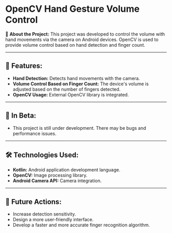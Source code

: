 # OpenCV Hand Gesture Volume Control

📱 **About the Project:**
This project was developed to control the volume with hand movements via the camera on Android devices. OpenCV is used to provide volume control based on hand detection and finger count.

---

## 🚀 Features:
- **Hand Detection:** Detects hand movements with the camera.
- **Volume Control Based on Finger Count:** The device's volume is adjusted based on the number of fingers detected.
- **OpenCV Usage:** External OpenCV library is integrated.

---

## 🌟 In Beta:
- This project is still under development. There may be bugs and performance issues.

---

## 🛠 Technologies Used:
- **Kotlin:** Android application development language.
- **OpenCV:** Image processing library.
- **Android Camera API:** Camera integration.

---

## 🎯 Future Actions:
- Increase detection sensitivity.
- Design a more user-friendly interface.
- Develop a faster and more accurate finger recognition algorithm.
